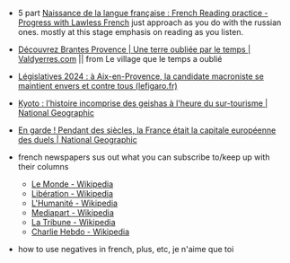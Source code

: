 
- 5 part [Naissance de la langue française : French Reading practice - Progress with Lawless French](https://www.google.com/url?q=https://progress.lawlessfrench.com/learn/listening/naissance-de-la-langue-francaise&sa=D&source=calendar&usd=2&usg=AOvVaw33FW8bsGfUUnEKiZGeEIfM) just approach as you do with the russian ones. mostly at this stage emphasis on reading as you listen.

- [Découvrez Brantes Provence | Une terre oubliée par le temps | Valdyerres.com](https://www.google.com/url?q=https://www.valdyerres.com/decouvrez-brantes-provence-une-terre-oubliee-par-le-temps/&sa=D&source=calendar&usd=2&usg=AOvVaw1U467eiOWxH5FQqNYydZOn) || from Le village que le temps a oublié  
  
- [Législatives 2024 : à Aix-en-Provence, la candidate macroniste se maintient envers et contre tous (lefigaro.fr)](https://www.google.com/url?q=https://www.lefigaro.fr/marseille/legislatives-2024-a-aix-en-provence-la-candidate-macroniste-se-maintient-envers-et-contre-tous-20240702&sa=D&source=calendar&usd=2&usg=AOvVaw1cqAVR-f1iRsRFfCDSJYXG)

- [Kyoto : l’histoire incomprise des geishas à l'heure du sur-tourisme | National Geographic](https://www.google.com/url?q=https://www.nationalgeographic.fr/histoire/japon-kyoto-histoire-incomprise-des-geishas-a-heure-du-sur-tourisme&sa=D&source=calendar&usd=2&usg=AOvVaw3uRee5B4CjIr3bIil5km7i)  

- [En garde ! Pendant des siècles, la France était la capitale européenne des duels | National Geographic](https://www.google.com/url?q=https://www.nationalgeographic.fr/histoire/en-garde-pendant-des-siecles-la-france-etait-la-capitale-europeenne-des-duels-histoire-francaise-combat-gentilhomme&sa=D&source=calendar&usd=2&usg=AOvVaw13PrQRBZDMhrn6SLBR1vSF)

- french newspapers sus out what you can subscribe to/keep up with their columns
	- [Le Monde - Wikipedia](https://www.google.com/url?q=https://en.wikipedia.org/wiki/Le_Monde&sa=D&source=calendar&usd=2&usg=AOvVaw0aJr5TlJpaFXy8kxZvx_Bd)  
	- [Libération - Wikipedia](https://www.google.com/url?q=https://en.wikipedia.org/wiki/Lib%25C3%25A9ration&sa=D&source=calendar&usd=2&usg=AOvVaw23SX9_PKjDeTCt5YmAdwpo)  
	- [L'Humanité - Wikipedia](https://www.google.com/url?q=https://en.wikipedia.org/wiki/L%2527Humanit%25C3%25A9&sa=D&source=calendar&usd=2&usg=AOvVaw0nAN_yKzMpw9ojmvS3Jf-a)  
	- [Mediapart - Wikipedia](https://www.google.com/url?q=https://en.wikipedia.org/wiki/Mediapart&sa=D&source=calendar&usd=2&usg=AOvVaw0sXy_VY-lp3rSJRBDLUscH)  
	- [La Tribune - Wikipedia](https://www.google.com/url?q=https://en.wikipedia.org/wiki/La_Tribune&sa=D&source=calendar&usd=2&usg=AOvVaw2AfaSXwa95ZEL1cKGtZqiP)  
	- [Charlie Hebdo - Wikipedia](https://www.google.com/url?q=https://en.wikipedia.org/wiki/Charlie_Hebdo&sa=D&source=calendar&usd=2&usg=AOvVaw13cqDTLnwuOyZBKD4jYURB)

- how to use negatives in french, plus, etc, je n'aime que toi